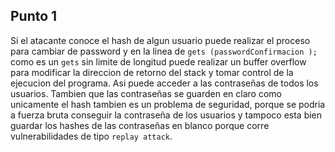 ## Punto 1

Si el atacante conoce el hash de algun usuario puede realizar el proceso para cambiar de password y en la linea de `gets (passwordConfirmacion );` como es un `gets` sin limite de longitud puede realizar un buffer overflow para modificar la direccion de retorno del stack y tomar control de la ejecucion del programa. Asi puede acceder a las contraseñas de todos los usuarios. Tambien que las contraseñas se guarden en claro como unicamente el hash tambien es un problema de seguridad, porque se podria a fuerza bruta conseguir la contraseña de los usuarios y tampoco esta bien guardar los hashes de las contraseñas en blanco porque corre vulnerabilidades de tipo `replay attack`. 

